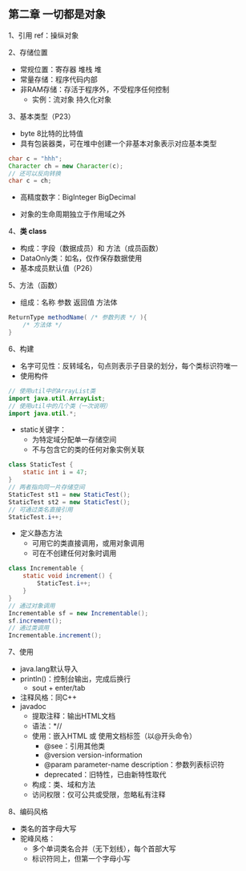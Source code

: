 ## 第二章 一切都是对象

1、引用 ref：操纵对象

2、存储位置

+ 常规位置：寄存器 堆栈 堆
+ 常量存储：程序代码内部
+ 非RAM存储：存活于程序外，不受程序任何控制
  + 实例：流对象 持久化对象

3、基本类型（P23）

+ byte 8比特的比特值
+ 具有包装器类，可在堆中创建一个非基本对象表示对应基本类型

```java
char c = "hhh";
Character ch = new Character(c);
// 还可以反向转换
char c = ch;
```

+ 高精度数字：BigInteger BigDecimal

+ 对象的生命周期独立于作用域之外

4、**类  class**

+ 构成：字段（数据成员）和 方法（成员函数）
+ DataOnly类：如名，仅作保存数据使用
+ 基本成员默认值（P26）

5、方法（函数）

+ 组成：名称 参数 返回值 方法体

```java
ReturnType methodName( /* 参数列表 */ ){
    /* 方法体 */
}
```

6、构建

+ 名字可见性：反转域名，句点则表示子目录的划分，每个类标识符唯一
+ 使用构件

```java
// 使用util中的ArrayList类
import java.util.ArrayList;
// 使用util中的几个类（一次说明）
import java.util.*;
```

+ static关键字：
  + 为特定域分配单一存储空间
  + 不与包含它的类的任何对象实例关联

```java
class StaticTest {
    static int i = 47;
}
// 两者指向同一片存储空间
StaticTest st1 = new StaticTest();
StaticTest st2 = new StaticTest();
// 可通过类名直接引用
StaticTest.i++;
```

+ 定义静态方法
  + 可用它的类直接调用，或用对象调用
  + 可在不创建任何对象时调用

```java
class Incrementable {
    static void increment() {
        StaticTest.i++;
    }
}
// 通过对象调用
Incrementable sf = new Incrementable();
sf.increment();
// 通过类调用
Incrementable.increment();
```

7、使用

+ java.lang默认导入
+ println()：控制台输出，完成后换行
  + sout + enter/tab
+ 注释风格：同C++
+ javadoc
  + 提取注释：输出HTML文档
  + 语法：*//
  + 使用：嵌入HTML 或 使用文档标签（以@开头命令）
    + @see：引用其他类
    + @version version-information
    + @param parameter-name description：参数列表标识符
    + deprecated：旧特性，已由新特性取代
  + 构成：类、域和方法
  + 访问权限：仅可公共或受限，忽略私有注释

8、编码风格

+ 类名的首字母大写
+ 驼峰风格：
  + 多个单词类名合并（无下划线），每个首部大写
  + 标识符同上，但第一个字母小写